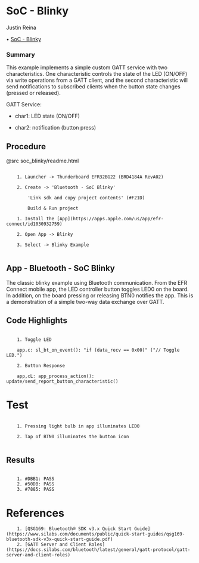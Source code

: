 # SoC - Blinky

Justin Reina

• [SoC - Blinky](file:///C:/Sw/SiliconLabs/SimplicityStudio/v5/developer/sdks/gecko_sdk_suite/v3.2/app/bluetooth/documentation/example/soc_blinky/readme.html "Getting started")


### Summary

This example implements a simple custom GATT service with two characteristics. One characteristic controls the state of the LED (ON/OFF) via write operations from a GATT client, and the second characteristic will send notifications to subscribed clients when the button state changes (pressed or released).

GATT Service:

- char1: LED state   (ON/OFF)

- char2: notification (button press)

## Procedure

@src soc_blinky/readme.html

```

	1. Launcher -> Thunderboard EFR32BG22 (BRD4184A RevA02)
	
	2. Create -> 'Bluetooth - SoC Blinky'
	
		'Link sdk and copy project contents' (#F21D)
		
		Build & Run project
	
	1. Install the [App](https://apps.apple.com/us/app/efr-connect/id1030932759)
	
	2. Open App -> Blinky
	
	3. Select -> Blinky Example
	
```

## App - Bluetooth - SoC Blinky

The classic blinky example using Bluetooth communication. From the EFR Connect mobile app, the LED controller button toggles LED0 on the board. In addition, on the board pressing or releasing BTN0 notifies the app. This is a demonstration of a simple two-way data exchange over GATT.

## Code Highlights

```

	1. Toggle LED
	
	app.c: sl_bt_on_event(): "if (data_recv == 0x00)" ("// Toggle LED.")
	
	2. Button Response
	
	app,cL: app_process_action(): update/send_report_button_characteristic()
```

# Test

```

	1. Pressing light bulb in app illuminates LED0
	
	2. Tap of BTN0 illuminates the button icon
	
```

## Results

```

	1. #DBB1: PASS
	2. #50DB: PASS
	3. #7885: PASS

```

# References

```
    1. [QSG169: Bluetooth® SDK v3.x Quick Start Guide](https://www.silabs.com/documents/public/quick-start-guides/qsg169-bluetooth-sdk-v3x-quick-start-guide.pdf)
	2. [GATT Server and Client Roles](https://docs.silabs.com/bluetooth/latest/general/gatt-protocol/gatt-server-and-client-roles)

```
